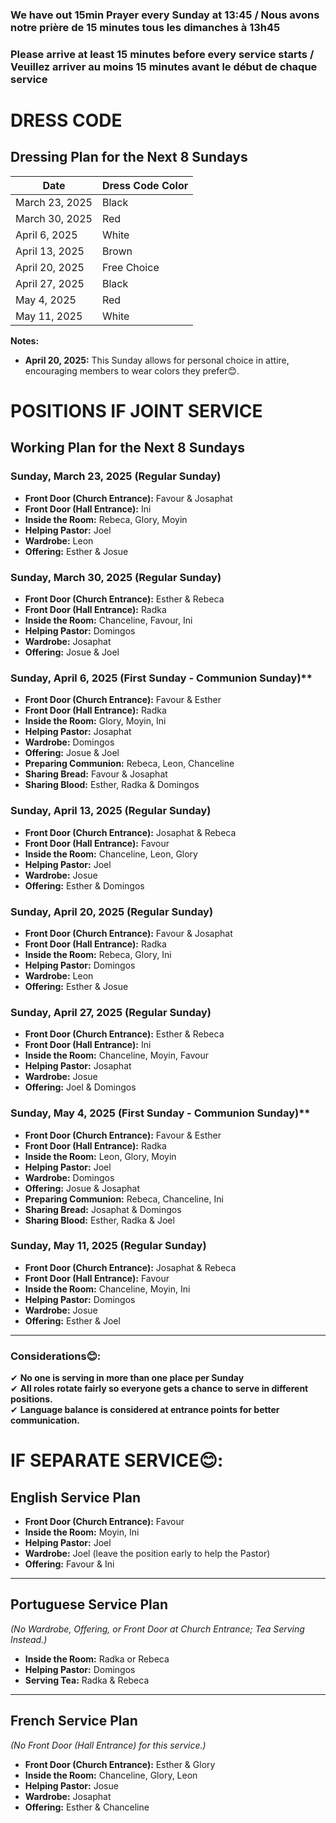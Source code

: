 ### We have out 15min Prayer every Sunday at 13:45 / Nous avons notre prière de 15 minutes tous les dimanches à 13h45
### Please arrive at least 15 minutes before every service starts / Veuillez arriver au moins 15 minutes avant le début de chaque service

# DRESS CODE

## **Dressing Plan for the Next 8 Sundays**

| Date                 | Dress Code Color |
|----------------------|------------------|
| March 23, 2025       | Black            |
| March 30, 2025       | Red              |
| April 6, 2025        | White            |
| April 13, 2025       | Brown            |
| April 20, 2025       | Free Choice      |
| April 27, 2025       | Black            |
| May 4, 2025          | Red              |
| May 11, 2025         | White            |

**Notes:**

- **April 20, 2025:** This Sunday allows for personal choice in attire, encouraging members to wear colors they prefer😊.

# POSITIONS IF JOINT SERVICE

## **Working Plan for the Next 8 Sundays**

### **Sunday, March 23, 2025** (Regular Sunday)  
- **Front Door (Church Entrance):** Favour & Josaphat  
- **Front Door (Hall Entrance):** Ini  
- **Inside the Room:** Rebeca, Glory, Moyin  
- **Helping Pastor:** Joel  
- **Wardrobe:** Leon  
- **Offering:** Esther & Josue  

### **Sunday, March 30, 2025** (Regular Sunday)  
- **Front Door (Church Entrance):** Esther & Rebeca  
- **Front Door (Hall Entrance):** Radka  
- **Inside the Room:** Chanceline, Favour, Ini  
- **Helping Pastor:** Domingos  
- **Wardrobe:** Josaphat  
- **Offering:** Josue & Joel  

### **Sunday, April 6, 2025** (First Sunday - Communion Sunday)**  
- **Front Door (Church Entrance):** Favour & Esther  
- **Front Door (Hall Entrance):** Radka  
- **Inside the Room:** Glory, Moyin, Ini  
- **Helping Pastor:** Josaphat  
- **Wardrobe:** Domingos  
- **Offering:** Josue & Joel  
- **Preparing Communion:** Rebeca, Leon, Chanceline  
- **Sharing Bread:** Favour & Josaphat  
- **Sharing Blood:** Esther, Radka & Domingos  

### **Sunday, April 13, 2025** (Regular Sunday)  
- **Front Door (Church Entrance):** Josaphat & Rebeca  
- **Front Door (Hall Entrance):** Favour  
- **Inside the Room:** Chanceline, Leon, Glory  
- **Helping Pastor:** Joel  
- **Wardrobe:** Josue  
- **Offering:** Esther & Domingos  

### **Sunday, April 20, 2025** (Regular Sunday)  
- **Front Door (Church Entrance):** Favour & Josaphat  
- **Front Door (Hall Entrance):** Radka  
- **Inside the Room:** Rebeca, Glory, Ini  
- **Helping Pastor:** Domingos  
- **Wardrobe:** Leon  
- **Offering:** Esther & Josue  

### **Sunday, April 27, 2025** (Regular Sunday)  
- **Front Door (Church Entrance):** Esther & Rebeca  
- **Front Door (Hall Entrance):** Ini  
- **Inside the Room:** Chanceline, Moyin, Favour  
- **Helping Pastor:** Josaphat  
- **Wardrobe:** Josue  
- **Offering:** Joel & Domingos  

### **Sunday, May 4, 2025** (First Sunday - Communion Sunday)**  
- **Front Door (Church Entrance):** Favour & Esther  
- **Front Door (Hall Entrance):** Radka  
- **Inside the Room:** Leon, Glory, Moyin  
- **Helping Pastor:** Joel  
- **Wardrobe:** Domingos  
- **Offering:** Josue & Josaphat  
- **Preparing Communion:** Rebeca, Chanceline, Ini  
- **Sharing Bread:** Josaphat & Domingos  
- **Sharing Blood:** Esther, Radka & Joel  

### **Sunday, May 11, 2025** (Regular Sunday)  
- **Front Door (Church Entrance):** Josaphat & Rebeca  
- **Front Door (Hall Entrance):** Favour  
- **Inside the Room:** Chanceline, Moyin, Ini  
- **Helping Pastor:** Domingos  
- **Wardrobe:** Josue  
- **Offering:** Esther & Joel  

---

### **Considerations😊:**
✔ **No one is serving in more than one place per Sunday**  
✔ **All roles rotate fairly so everyone gets a chance to serve in different positions.**  
✔ **Language balance is considered at entrance points for better communication.**  

# IF SEPARATE SERVICE😊:


## **English Service Plan**
- **Front Door (Church Entrance):** Favour  
- **Inside the Room:** Moyin, Ini  
- **Helping Pastor:** Joel  
- **Wardrobe:** Joel (leave the position early to help the Pastor)  
- **Offering:** Favour & Ini  

---

## **Portuguese Service Plan**  
*(No Wardrobe, Offering, or Front Door at Church Entrance; Tea Serving Instead.)*  
- **Inside the Room:** Radka or Rebeca 
- **Helping Pastor:** Domingos  
- **Serving Tea:** Radka & Rebeca  

---

## **French Service Plan**  
*(No Front Door (Hall Entrance) for this service.)*  
- **Front Door (Church Entrance):** Esther & Glory  
- **Inside the Room:** Chanceline, Glory, Leon  
- **Helping Pastor:** Josue 
- **Wardrobe:** Josaphat  
- **Offering:** Esther & Chanceline  


